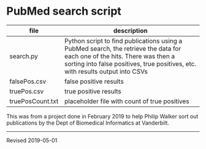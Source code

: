 # PubMed search script

| file | description |
|------|-------------|
| search.py | Python script to find publications using a PubMed search, the retrieve the data for each one of the hits. There was then a sorting into false positives, true positives, etc. with results output into CSVs |
| falsePos.csv | false positive results |
| truePos.csv | true positive results |
| truePosCount.txt | placeholder file with count of true positives |

This was from a project done in February 2019 to help Philip Walker sort out publications by the Dept of Biomedical Informatics at Vanderbilt.

----
Revised 2019-05-01
